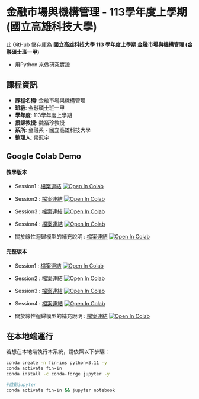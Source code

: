 #  金融市場與機構管理 - 113學年度上學期 (國立高雄科技大學)


此 GitHub 儲存庫為 **國立高雄科技大學 113 學年度上學期 金融市場與機構管理 (金融碩士班一甲)**

- 用Python 來做研究實證
  
## 課程資訊
- **課程名稱**:  金融市場與機構管理
- **班級**: 金融碩士班一甲
- **學年度**: 113學年度上學期
- **授課教授**: 魏裕珍教授
- **系所**: 金融系 - 國立高雄科技大學
- **整理人**: 侯冠宇


## Google Colab Demo

#### 教學版本

- Session1 : 
[檔案連結](https://github.com/guanyuhoujeff/113_NKUST_financial_institutions_management/tree/main/full/Session1-base-tutorial.ipynb) [![Open In Colab](https://colab.research.google.com/assets/colab-badge.svg)](https://colab.research.google.com/github/guanyuhoujeff/113_NKUST_financial_institutions_management/blob/main/full/Session1-base-tutorial.ipynb)

- Session2 : 
[檔案連結](https://github.com/guanyuhoujeff/113_NKUST_financial_institutions_management/tree/main/full/Session2-data-preprocessing.ipynb) [![Open In Colab](https://colab.research.google.com/assets/colab-badge.svg)](https://colab.research.google.com/github/guanyuhoujeff/113_NKUST_financial_institutions_management/blob/main/full/Session2-data-preprocessing.ipynb)

- Session3 : 
[檔案連結](https://github.com/guanyuhoujeff/113_NKUST_financial_institutions_management/tree/main/full/Session3-data-describe.ipynb) [![Open In Colab](https://colab.research.google.com/assets/colab-badge.svg)](https://colab.research.google.com/github/guanyuhoujeff/113_NKUST_financial_institutions_management/blob/main/full/Session3-data-describe.ipynb)

- Session4 : 
[檔案連結](https://github.com/guanyuhoujeff/113_NKUST_financial_institutions_management/tree/main/full/Session4-ols-model.ipynb) [![Open In Colab](https://colab.research.google.com/assets/colab-badge.svg)](https://colab.research.google.com/github/guanyuhoujeff/113_NKUST_financial_institutions_management/blob/main/full/Session4-ols-model.ipynb)

- 關於線性迴歸模型的補充說明 : 
[檔案連結](https://github.com/guanyuhoujeff/113_NKUST_financial_institutions_management/tree/main/full/Additional-notes-on-ols-model.ipynb) [![Open In Colab](https://colab.research.google.com/assets/colab-badge.svg)](https://colab.research.google.com/github/guanyuhoujeff/113_NKUST_financial_institutions_management/blob/main/full/Additional-notes-on-ols-model.ipynb)



#### 完整版本

- Session1 : 
[檔案連結](https://github.com/guanyuhoujeff/113_NKUST_financial_institutions_management/tree/main/tutorial/Session1-base-tutorial.ipynb) [![Open In Colab](https://colab.research.google.com/assets/colab-badge.svg)](https://colab.research.google.com/github/guanyuhoujeff/113_NKUST_financial_institutions_management/blob/main/tutorial/Session1-base-tutorial.ipynb)

- Session2 : 
[檔案連結](https://github.com/guanyuhoujeff/113_NKUST_financial_institutions_management/tree/main/tutorial/Session2-data-preprocessing.ipynb) [![Open In Colab](https://colab.research.google.com/assets/colab-badge.svg)](https://colab.research.google.com/github/guanyuhoujeff/113_NKUST_financial_institutions_management/blob/main/tutorial/Session2-data-preprocessing.ipynb)

- Session3 : 
[檔案連結](https://github.com/guanyuhoujeff/113_NKUST_financial_institutions_management/tree/main/tutorial/Session3-data-describe.ipynb) [![Open In Colab](https://colab.research.google.com/assets/colab-badge.svg)](https://colab.research.google.com/github/guanyuhoujeff/113_NKUST_financial_institutions_management/blob/main/tutorial/Session3-data-describe.ipynb)

- Session4 : 
[檔案連結](https://github.com/guanyuhoujeff/113_NKUST_financial_institutions_management/tree/main/tutorial/Session4-ols-model.ipynb) [![Open In Colab](https://colab.research.google.com/assets/colab-badge.svg)](https://colab.research.google.com/github/guanyuhoujeff/113_NKUST_financial_institutions_management/blob/main/tutorial/Session4-ols-model.ipynb)

- 關於線性迴歸模型的補充說明 : 
[檔案連結](https://github.com/guanyuhoujeff/113_NKUST_financial_institutions_management/tree/main/tutorial/Additional-notes-on-ols-model.ipynb) [![Open In Colab](https://colab.research.google.com/assets/colab-badge.svg)](https://colab.research.google.com/github/guanyuhoujeff/113_NKUST_financial_institutions_management/blob/main/tutorial/Additional-notes-on-ols-model.ipynb)


## 在本地端運行

若想在本地端執行本系統，請依照以下步驟：

```bash
conda create -n fin-ins python=3.11 -y
conda activate fin-in
conda install -c conda-forge jupyter -y

#啟動jupyter
conda activate fin-in && jupyter notebook
```
